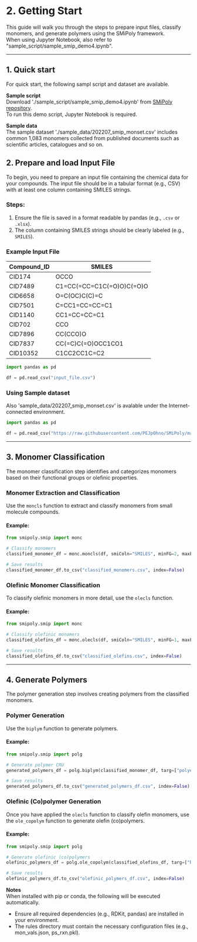 # 2. Getting Start

This guide will walk you through the steps to prepare input files, classify monomers, and generate polymers using the SMiPoly framework.  
When using Jupyter Notebook, also refer to "sample_script/sample_smip_demo4.ipynb".  

---

## 1. Quick start  
For quick start, the following sampl script and dataset are available.  

**Sample script**  
Download './sample_script/sample_smip_demo4.ipynb' from [SMiPoly repository](https://github.com/PEJpOhno/SMiPoly).  
To run this demo script, Jupyter Notebook is required.

**Sample data**  
The sample dataset './sample_data/202207_smip_monset.csv' includes common 1,083 monomers collected from published documents such as scientific articles, catalogues and so on.


## 2. Prepare and load Input File

To begin, you need to prepare an input file containing the chemical data for your compounds. The input file should be in a tabular format (e.g., CSV) with at least one column containing SMILES strings. 

### Steps:
1. Ensure the file is saved in a format readable by pandas (e.g., `.csv` or `.xlsx`).
2. The column containing SMILES strings should be clearly labeled (e.g., `SMILES`).  

### Example Input File
| Compound_ID | SMILES                    |
|-------------|---------------------------|
| CID174      | OCCO                      |
| CID7489     | C1=CC(=CC=C1C(=O)O)C(=O)O |
| CID6658     | O=C(OC)C(C)=C             |
| CID7501     | C=CC1=CC=CC=C1            |
| CID1140     | CC1=CC=CC=C1              |
| CID702      | CCO                       |
| CID7896     | CC(CCO)O                  |
| CID7837     | CC(=C)C(=O)OCC1CO1        |
| CID10352    |  C1CC2CC1C=C2             |


```python
import pandas as pd

df = pd.read_csv("input_file.csv")
```


### Using Sample dataset  
Also  'sample_data/202207_smip_monset.csv' is avalable under the Internet-connected environment.  
```python
import pandas as pd

df = pd.read_csv("https://raw.githubusercontent.com/PEJpOhno/SMiPoly/main/sample_data/202207_smip_monset.csv")  
```

---

## 3. Monomer Classification

The monomer classification step identifies and categorizes monomers based on their functional groups or olefinic properties.

### Monomer Extraction and Classification
Use the `moncls` function to extract and classify monomers from small molecule compounds.

#### Example:
```python
from smipoly.smip import monc

# Classify monomers
classified_monomer_df = monc.moncls(df, smiColn="SMILES", minFG=2, maxFG=4, dsp_rsl=True)

# Save results
classified_monomer_df.to_csv("classified_monomers.csv", index=False)
```

### Olefinic Monomer Classification
To classify olefinic monomers in more detail, use the `olecls` function.

#### Example:
```python
from smipoly.smip import monc

# Classify olefinic monomers
classified_olefins_df = monc.olecls(df, smiColn="SMILES", minFG=1, maxFG=4, dsp_rsl=True)

# Save results
classified_olefins_df.to_csv("classified_olefins.csv", index=False)
```

---

## 4. Generate Polymers

The polymer generation step involves creating polymers from the classified monomers.

### Polymer Generation
Use the `biplym` function to generate polymers.

#### Example:
```python
from smipoly.smip import polg

# Generate polymer CRU
generated_polymers_df = polg.biplym(classified_monomer_df, targ=["polyester"], dsp_rsl=True)

# Save results
generated_polymers_df.to_csv("generated_polymers_df.csv", index=False)
```

### Olefinic (Co)polymer Generation
Once you have applied the `olecls` function to classify olefin monomers, use the `ole_copolym` function to generate olefin (co)polymers. 

#### Example:
```python
from smipoly.smip import polg

# Generate olefinic (co)polymers
olefinic_polymers_df = polg.ole_copolym(classified_olefins_df, targ=["ROMP"], ncomp=1, dsp_rsl=True)

# Save results
olefinic_polymers_df.to_csv("olefinic_polymers_df.csv", index=False)
```

**Notes**  
When installed with pip or conda, the following will be executed automatically.  
- Ensure all required dependencies (e.g., RDKit, pandas) are installed in your environment.  
- The rules directory must contain the necessary configuration files (e.g., mon_vals.json, ps_rxn.pkl).
